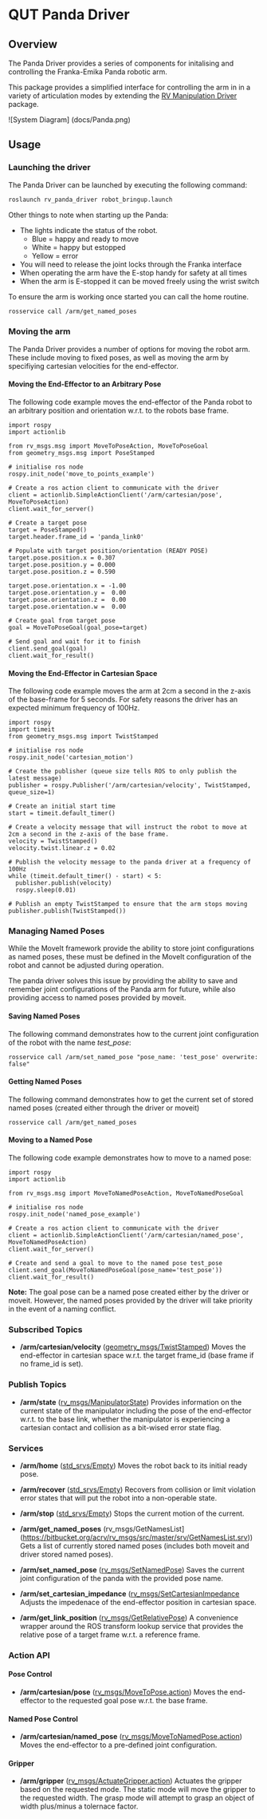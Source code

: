 # QUT Panda Driver

## Overview

The Panda Driver provides a series of components for initalising and controlling the Franka-Emika Panda robotic arm.

This package provides a simplified interface for controlling the arm in in a variety of articulation modes by extending the [RV Manipulation Driver](https://bitbucket.org/acrv/rv_manipulation_driver) package.

![System Diagram] (docs/Panda.png)

## Usage

### Launching the driver

The Panda Driver can be launched by executing the following command:

```bash
roslaunch rv_panda_driver robot_bringup.launch
```

Other things to note when starting up the Panda:

* The lights indicate the status of the robot. 
    * Blue = happy and ready to move 
    * White = happy but estopped
    * Yellow = error
* You will need to release the joint locks through the Franka interface
* When operating the arm have the E-stop handy for safety at all times
* When the arm is E-stopped it can be moved freely using the wrist switch 

To ensure the arm is working once started you can call the home routine. 
```bash
rosservice call /arm/get_named_poses
```

### Moving the arm

The Panda Driver provides a number of options for moving the robot arm. These include moving to fixed poses, as well as moving the arm by specifiying cartesian velocities for the end-effector.

#### Moving the End-Effector to an Arbitrary Pose

The following code example moves the end-effector of the Panda robot to an arbitrary position and orientation w.r.t. to the robots base frame.
```
import rospy
import actionlib

from rv_msgs.msg import MoveToPoseAction, MoveToPoseGoal
from geometry_msgs.msg import PoseStamped

# initialise ros node
rospy.init_node('move_to_points_example')

# Create a ros action client to communicate with the driver
client = actionlib.SimpleActionClient('/arm/cartesian/pose', MoveToPoseAction)
client.wait_for_server()

# Create a target pose
target = PoseStamped()
target.header.frame_id = 'panda_link0'

# Populate with target position/orientation (READY POSE)
target.pose.position.x = 0.307
target.pose.position.y = 0.000
target.pose.position.z = 0.590

target.pose.orientation.x = -1.00
target.pose.orientation.y =  0.00
target.pose.orientation.z =  0.00
target.pose.orientation.w =  0.00

# Create goal from target pose
goal = MoveToPoseGoal(goal_pose=target)

# Send goal and wait for it to finish
client.send_goal(goal)
client.wait_for_result()
```

#### Moving the End-Effector in Cartesian Space

The following code example moves the arm at 2cm a second in the z-axis of the base-frame for 5 seconds. For safety reasons the driver has an expected minimum frequency of 100Hz.

```
import rospy
import timeit
from geometry_msgs.msg import TwistStamped

# initialise ros node
rospy.init_node('cartesian_motion')

# Create the publisher (queue size tells ROS to only publish the latest message)
publisher = rospy.Publisher('/arm/cartesian/velocity', TwistStamped, queue_size=1)

# Create an initial start time
start = timeit.default_timer()

# Create a velocity message that will instruct the robot to move at 2cm a second in the z-axis of the base frame.
velocity = TwistStamped()
velocity.twist.linear.z = 0.02

# Publish the velocity message to the panda driver at a frequency of 100Hz
while (timeit.default_timer() - start) < 5:
  publisher.publish(velocity)
  rospy.sleep(0.01)
  
# Publish an empty TwistStamped to ensure that the arm stops moving
publisher.publish(TwistStamped())
```

### Managing Named Poses
While the MoveIt framework provide the ability to store joint configurations as named poses, these must be defined in the MoveIt configuration of the robot and cannot be adjusted during operation. 

The panda driver solves this issue by providing the ability to save and remember joint configurations of the Panda arm for future, while also providing access to named poses provided by moveit.

#### Saving Named Poses
The following command demonstrates how to the current joint configuration of the robot with the name *test_pose*:

```
rosservice call /arm/set_named_pose "pose_name: 'test_pose' overwrite: false"
```

#### Getting Named Poses
The following command demonstrates how to get the current set of stored named poses (created either through the driver or moveit)
```
rosservice call /arm/get_named_poses
```

#### Moving to a Named Pose
The following code example demonstrates how to move to a named pose:
```
import rospy
import actionlib

from rv_msgs.msg import MoveToNamedPoseAction, MoveToNamedPoseGoal

# initialise ros node
rospy.init_node('named_pose_example')

# Create a ros action client to communicate with the driver
client = actionlib.SimpleActionClient('/arm/cartesian/named_pose', MoveToNamedPoseAction)
client.wait_for_server()

# Create and send a goal to move to the named pose test_pose
client.send_goal(MoveToNamedPoseGoal(pose_name='test_pose'))
client.wait_for_result()
```

**Note:** The goal pose can be a named pose created either by the driver or moveit. However, the named poses provided by the driver will take priority in the event of a naming conflict.

### Subscribed Topics

- **/arm/cartesian/velocity** ([geometry_msgs/TwistStamped](https://docs.ros.org/api/geometry_msgs/html/msg/Twist.html))
Moves the end-effector in cartesian space w.r.t. the target frame_id (base frame if no frame_id is set).

### Publish Topics

- **/arm/state**  ([rv_msgs/ManipulatorState](https://bitbucket.org/acrv/rv_msgs/src/master/msg/ManipulatorState.msg))
Provides information on the current state of the manipulator including the pose of the end-effector w.r.t. to the base link, whether the manipulator is experiencing a cartesian contact and collision as a bit-wised error state flag.

### Services

- **/arm/home** ([std_srvs/Empty](http://docs.ros.org/jade/api/std_srvs/html/srv/Empty.html))
Moves the robot back to its initial ready pose.

- **/arm/recover** ([std_srvs/Empty](http://docs.ros.org/jade/api/std_srvs/html/srv/Empty.html))
Recovers from collision or limit violation error states that will put the robot into a non-operable state.

- **/arm/stop** ([std_srvs/Empty](http://docs.ros.org/jade/api/std_srvs/html/srv/Empty.html))
Stops the current motion of the current.

- **/arm/get_named_poses** (rv_msgs/GetNamesList](https://bitbucket.org/acrv/rv_msgs/src/master/srv/GetNamesList.srv))
Gets a list of currently stored named poses (includes both moveit and driver stored named poses).

- **/arm/set_named_pose** ([rv_msgs/SetNamedPose](https://bitbucket.org/acrv/rv_msgs/src/master/srv/SetNamedPose.srv))
Saves the current joint configuration of the panda with the provided pose name.

- **/arm/set_cartesian_impedance** ([rv_msgs/SetCartesianImpedance](https://bitbucket.org/acrv/rv_msgs/src/master/srv/SetCartesianImpedance.srv)
Adjusts the impedenace of the end-effector position in cartesian space.

- **/arm/get_link_position** ([rv_msgs/GetRelativePose](https://bitbucket.org/acrv/rv_msgs/src/master/srv/GetRelativePose.srv))
A convenience wrapper around the ROS transform lookup service that provides the relative pose of a target frame w.r.t. a reference frame.

### Action API

#### Pose Control

- **/arm/cartesian/pose** ([rv_msgs/MoveToPose.action](https://bitbucket.org/acrv/rv_msgs/src/master/action/MoveToPose.action))
Moves the end-effector to the requested goal pose w.r.t. the base frame.


#### Named Pose Control

- **/arm/cartesian/named_pose** ([rv_msgs/MoveToNamedPose.action](https://bitbucket.org/acrv/rv_msgs/src/master/action/MoveToNamedPose.action))
Moves the end-effector to a pre-defined joint configuration.

#### Gripper

- **/arm/gripper** ([rv_msgs/ActuateGripper.action](https://bitbucket.org/acrv/rv_msgs/src/master/action/ActuateGripper.action))
Actuates the gripper based on the requested mode. The static mode will move the gripper to the requested width. The grasp mode will attempt to grasp an object of width plus/minus a tolernace factor.
